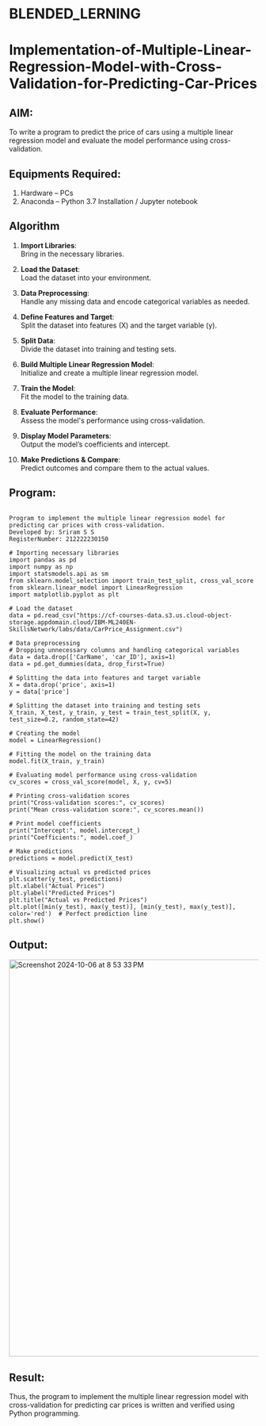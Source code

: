 # BLENDED_LERNING
# Implementation-of-Multiple-Linear-Regression-Model-with-Cross-Validation-for-Predicting-Car-Prices

## AIM:
To write a program to predict the price of cars using a multiple linear regression model and evaluate the model performance using cross-validation.

## Equipments Required:
1. Hardware – PCs
2. Anaconda – Python 3.7 Installation / Jupyter notebook

## Algorithm
1. **Import Libraries**:  
   Bring in the necessary libraries.

2. **Load the Dataset**:  
   Load the dataset into your environment.

3. **Data Preprocessing**:  
   Handle any missing data and encode categorical variables as needed.

4. **Define Features and Target**:  
   Split the dataset into features (X) and the target variable (y).

5. **Split Data**:  
   Divide the dataset into training and testing sets.

6. **Build Multiple Linear Regression Model**:  
   Initialize and create a multiple linear regression model.

7. **Train the Model**:  
   Fit the model to the training data.

8. **Evaluate Performance**:  
   Assess the model's performance using cross-validation.

9. **Display Model Parameters**:  
   Output the model’s coefficients and intercept.

10. **Make Predictions & Compare**:  
    Predict outcomes and compare them to the actual values. 

## Program:
```

Program to implement the multiple linear regression model for predicting car prices with cross-validation.
Developed by: Sriram S S
RegisterNumber: 212222230150

# Importing necessary libraries
import pandas as pd
import numpy as np
import statsmodels.api as sm
from sklearn.model_selection import train_test_split, cross_val_score
from sklearn.linear_model import LinearRegression
import matplotlib.pyplot as plt

# Load the dataset
data = pd.read_csv("https://cf-courses-data.s3.us.cloud-object-storage.appdomain.cloud/IBM-ML240EN-SkillsNetwork/labs/data/CarPrice_Assignment.csv")

# Data preprocessing
# Dropping unnecessary columns and handling categorical variables
data = data.drop(['CarName', 'car_ID'], axis=1)
data = pd.get_dummies(data, drop_first=True)

# Splitting the data into features and target variable
X = data.drop('price', axis=1)
y = data['price']

# Splitting the dataset into training and testing sets
X_train, X_test, y_train, y_test = train_test_split(X, y, test_size=0.2, random_state=42)

# Creating the model
model = LinearRegression()

# Fitting the model on the training data
model.fit(X_train, y_train)

# Evaluating model performance using cross-validation
cv_scores = cross_val_score(model, X, y, cv=5)

# Printing cross-validation scores
print("Cross-validation scores:", cv_scores)
print("Mean cross-validation score:", cv_scores.mean())

# Print model coefficients
print("Intercept:", model.intercept_)
print("Coefficients:", model.coef_)

# Make predictions
predictions = model.predict(X_test)

# Visualizing actual vs predicted prices
plt.scatter(y_test, predictions)
plt.xlabel("Actual Prices")
plt.ylabel("Predicted Prices")
plt.title("Actual vs Predicted Prices")
plt.plot([min(y_test), max(y_test)], [min(y_test), max(y_test)], color='red')  # Perfect prediction line
plt.show()

```

## Output:
<img width="801" alt="Screenshot 2024-10-06 at 8 53 33 PM" src="https://github.com/user-attachments/assets/1a84f7be-ffb0-4073-b864-39555861f443">


## Result:
Thus, the program to implement the multiple linear regression model with cross-validation for predicting car prices is written and verified using Python programming.
